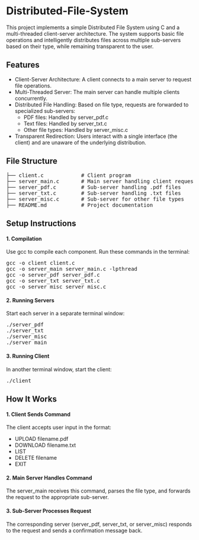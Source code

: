# Distributed-File-System
This project implements a simple Distributed File System using C and a multi-threaded client-server architecture. The system supports basic file operations and intelligently distributes files across multiple sub-servers based on their type, while remaining transparent to the user.

## Features
- Client-Server Architecture: A client connects to a main server to request file operations.
- Multi-Threaded Server: The main server can handle multiple clients concurrently.
- Distributed File Handling: Based on file type, requests are forwarded to specialized sub-servers:
  - PDF files: Handled by server_pdf.c
  - Text files: Handled by server_txt.c
  - Other file types: Handled by server_misc.c
- Transparent Redirection: Users interact with a single interface (the client) and are unaware of the underlying distribution.

## File Structure
<pre>
├── client.c            # Client program
├── server_main.c       # Main server handling client requests 
├── server_pdf.c        # Sub-server handling .pdf files 
├── server_txt.c        # Sub-server handling .txt files 
├── server_misc.c       # Sub-server for other file types 
├── README.md           # Project documentation 
</pre>

## Setup Instructions

#### 1. Compilation
Use gcc to compile each component. Run these commands in the terminal:
<pre>
gcc -o client client.c 
gcc -o server_main server_main.c -lpthread
gcc -o server_pdf server_pdf.c
gcc -o server_txt server_txt.c
gcc -o server_misc server_misc.c 
</pre>

#### 2. Running Servers
Start each server in a separate terminal window:
<pre>
./server_pdf
./server_txt
./server_misc
./server_main
</pre>

#### 3. Running Client
In another terminal window, start the client:
<pre>./client </pre>

## How It Works

#### 1. Client Sends Command
The client accepts user input in the format:
- UPLOAD filename.pdf
- DOWNLOAD filename.txt
- LIST
- DELETE filename
- EXIT

#### 2. Main Server Handles Command
The server_main receives this command, parses the file type, and forwards the request to the appropriate sub-server.

#### 3. Sub-Server Processes Request
The corresponding server (server_pdf, server_txt, or server_misc) responds to the request and sends a confirmation message back.
